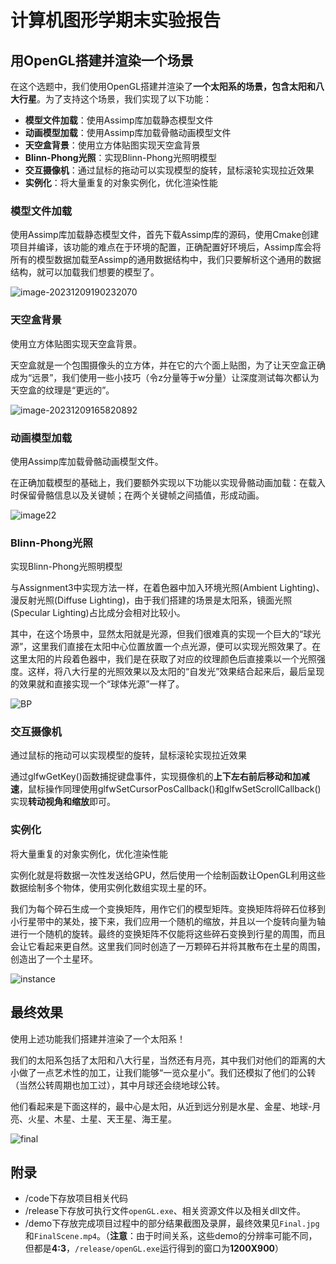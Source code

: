# **计算机图形学期末实验报告**

## 用OpenGL搭建并渲染一个场景

在这个选题中，我们使用OpenGL搭建并渲染了**一个太阳系的场景，包含太阳和八大行星**。为了支持这个场景，我们实现了以下功能：

- **模型文件加载**：使用Assimp库加载静态模型文件
- **动画模型加载**：使用Assimp库加载骨骼动画模型文件
- **天空盒背景**：使用立方体贴图实现天空盒背景
- **Blinn-Phong光照**：实现Blinn-Phong光照明模型
- **交互摄像机**：通过鼠标的拖动可以实现模型的旋转，鼠标滚轮实现拉近效果
- **实例化**：将大量重复的对象实例化，优化渲染性能

### 模型文件加载

使用Assimp库加载静态模型文件，首先下载Assimp库的源码，使用Cmake创建项目并编译，该功能的难点在于环境的配置，正确配置好环境后，Assimp库会将所有的模型数据加载至Assimp的通用数据结构中，我们只要解析这个通用的数据结构，就可以加载我们想要的模型了。

![image-20231209190232070](\demo\模型文件加载.png)

### 天空盒背景

使用立方体贴图实现天空盒背景。

天空盒就是一个包围摄像头的立方体，并在它的六个面上贴图，为了让天空盒正确成为“远景”，我们使用一些小技巧（令z分量等于w分量）让深度测试每次都认为天空盒的纹理是“更远的”。

![image-20231209165820892](demo\天空盒背景.png)

### 动画模型加载

使用Assimp库加载骨骼动画模型文件。

在正确加载模型的基础上，我们要额外实现以下功能以实现骨骼动画加载：在载入时保留骨骼信息以及关键帧；在两个关键帧之间插值，形成动画。

![image22](\demo\动画模型加载.gif)

### Blinn-Phong光照

实现Blinn-Phong光照明模型

与Assignment3中实现方法一样，在着色器中加入环境光照(Ambient Lighting)、漫反射光照(Diffuse Lighting)，由于我们搭建的场景是太阳系，镜面光照(Specular Lighting)占比成分会相对比较小。

其中，在这个场景中，显然太阳就是光源，但我们很难真的实现一个巨大的“球光源”，这里我们直接在太阳中心位置放置一个点光源，便可以实现光照效果了。在这里太阳的片段着色器中，我们是在获取了对应的纹理颜色后直接乘以一个光照强度。这样，将八大行星的光照效果以及太阳的“自发光”效果结合起来后，最后呈现的效果就和直接实现一个“球体光源”一样了。

![BP](\demo\BP光照.jpg)

### 交互摄像机

通过鼠标的拖动可以实现模型的旋转，鼠标滚轮实现拉近效果

通过glfwGetKey()函数捕捉键盘事件，实现摄像机的**上下左右前后移动和加减速**，鼠标操作同理使用glfwSetCursorPosCallback()和glfwSetScrollCallback()实现**转动视角和缩放**即可。

### 实例化

将大量重复的对象实例化，优化渲染性能

实例化就是将数据一次性发送给GPU，然后使用一个绘制函数让OpenGL利用这些数据绘制多个物体，使用实例化数组实现土星的环。

我们为每个碎石生成一个变换矩阵，用作它们的模型矩阵。变换矩阵将碎石位移到小行星带中的某处，接下来，我们应用一个随机的缩放，并且以一个旋转向量为轴进行一个随机的旋转。最终的变换矩阵不仅能将这些碎石变换到行星的周围，而且会让它看起来更自然。这里我们同时创造了一万颗碎石并将其散布在土星的周围，创造出了一个土星环。

![instance](\demo\实例化.jpg)

## 最终效果

使用上述功能我们搭建并渲染了一个太阳系！

我们的太阳系包括了太阳和八大行星，当然还有月亮，其中我们对他们的距离的大小做了一点艺术性的加工，让我们能够“一览众星小”。我们还模拟了他们的公转（当然公转周期也加工过），其中月球还会绕地球公转。

他们看起来是下面这样的，最中心是太阳，从近到远分别是水星、金星、地球-月亮、火星、木星、土星、天王星、海王星。

![final](\demo\Final.jpg)

## 附录

- /code下存放项目相关代码
- /release下存放可执行文件`openGL.exe`、相关资源文件以及相关dll文件。
- /demo下存放完成项目过程中的部分结果截图及录屏，最终效果见`Final.jpg`和`FinalScene.mp4`。（**注意**：由于时间关系，这些demo的分辨率可能不同，但都是**4:3**，`/release/openGL.exe`运行得到的窗口为**1200X900**）

